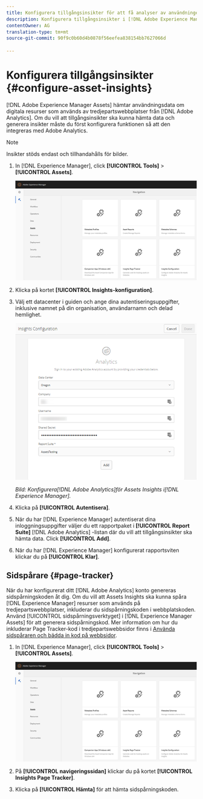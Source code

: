 ```yaml
---
title: Konfigurera tillgångsinsikter för att få analyser av användningen av digitala resurser.
description: Konfigurera tillgångsinsikter i [!DNL Adobe Experience Manager Assets].
contentOwner: AG
translation-type: tm+mt
source-git-commit: 90f9c0b60d4b0878f56eefea838154bb7627066d

---
```



# Konfigurera tillgångsinsikter {#configure-asset-insights}

[!DNL Adobe Experience Manager Assets] hämtar användningsdata om digitala resurser som används av tredjepartswebbplatser från [!DNL Adobe Analytics]. Om du vill att tillgångsinsikter ska kunna hämta data och generera insikter måste du först konfigurera funktionen så att den integreras med Adobe Analytics.

>[!NOTE]
>
>Insikter stöds endast och tillhandahålls för bilder.

1. In [!DNL Experience Manager], click **[!UICONTROL Tools]** > **[!UICONTROL Assets]**.

   ![chlimage_1-72](assets/chlimage_1-210.png)

1. Klicka på kortet **[!UICONTROL Insights-konfiguration]**.
1. Välj ett datacenter i guiden och ange dina autentiseringsuppgifter, inklusive namnet på din organisation, användarnamn och delad hemlighet.

   ![Konfigurera Adobe Analytics för Assets Insights i Experience Manager](assets/insights_config2.png)

   *Bild: Konfigurera[!DNL Adobe Analytics]för Assets Insights i[!DNL Experience Manager].*

1. Klicka på **[!UICONTROL Autentisera]**.
1. När du har [!DNL Experience Manager] autentiserat dina inloggningsuppgifter väljer du ett rapportpaket i **[!UICONTROL Report Suite]** [!DNL Adobe Analytics] -listan där du vill att tillgångsinsikter ska hämta data. Click **[!UICONTROL Add]**.
1. När du har [!DNL Experience Manager] konfigurerat rapportsviten klickar du på **[!UICONTROL Klar]**.

## Sidspårare {#page-tracker}

När du har konfigurerat ditt [!DNL Adobe Analytics] konto genereras sidspårningskoden åt dig. Om du vill att Assets Insights ska kunna spåra [!DNL Experience Manager] resurser som används på tredjepartswebbplatser, inkluderar du sidspårningskoden i webbplatskoden. Använd [!UICONTROL sidspårningsverktyget] i [!DNL Experience Manager Assets] för att generera sidspårningskod. Mer information om hur du inkluderar Page Tracker-kod i tredjepartswebbsidor finns i [Använda sidspåraren och bädda in kod på webbsidor](/help/assets/touch-ui-using-page-tracker.md).

1. In [!DNL Experience Manager], click **[!UICONTROL Tools]** > **[!UICONTROL Assets]**.

   ![chlimage_1-73](assets/chlimage_1-214.png)

1. På **[!UICONTROL navigeringssidan]** klickar du på kortet **[!UICONTROL Insights Page Tracker]**.
1. Klicka på **[!UICONTROL Hämta]** för att hämta sidspårningskoden.

